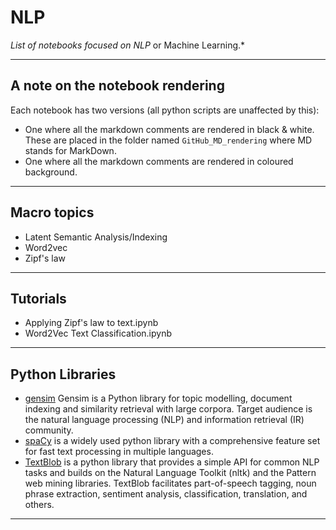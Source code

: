 # NLP
*List of notebooks focused on NLP* or Machine Learning.*
***

## A note on the notebook rendering
Each notebook has two versions (all python scripts are unaffected by this):
- One where all the markdown comments are rendered in black & white. These are placed in the folder named `GitHub_MD_rendering` where MD stands for MarkDown.
- One where all the markdown comments are rendered in coloured background.
***

## Macro topics
- Latent Semantic Analysis/Indexing
- Word2vec
- Zipf's law
***

## Tutorials
- Applying Zipf's law to text.ipynb
- Word2Vec Text Classification.ipynb
***


## Python Libraries
- [gensim](https://pypi.org/project/gensim/) Gensim is a Python library for topic modelling, document indexing and similarity retrieval with large corpora. Target audience is the natural language processing (NLP) and information retrieval (IR) community.
- [spaCy](https://spacy.io/) is a widely used python library with a comprehensive feature set for fast text processing in multiple languages.
 - [TextBlob](https://textblob.readthedocs.io/en/dev/) is a python library that provides a simple API for common NLP tasks and builds on the Natural Language Toolkit (nltk) and the Pattern web mining libraries. TextBlob facilitates part-of-speech tagging, noun phrase extraction, sentiment analysis, classification, translation, and others.
***
